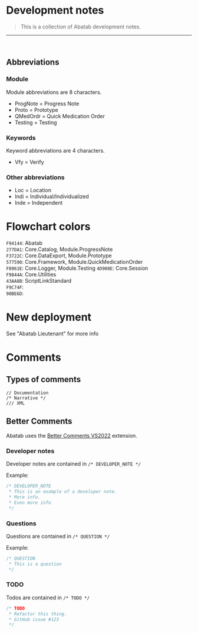 # Development notes

>This is a collection of Abatab development notes.

***

<br>



## Abbreviations

### Module

Module abbreviations are 8 characters.

* ProgNote = Progress Note
* Proto    = Prototype
* QMedOrdr = Quick Medication Order
* Testing  = Testing

### Keywords

Keyword abbreviations are 4 characters.

* Vfy  = Verify  

### Other abbreviations

* Loc  = Location
* Indi = Individual/Individualized
* Inde = Independent



# Flowchart colors

`F94144`: Abatab  
`277DA1`: Core.Catalog, Module.ProgressNote  
`F3722C`: Core.DataExport, Module.Prototype  
`577590`: Core.Framework, Module.QuickMedicationOrder  
`F8961E`: Core.Logger, Module.Testing
`4D908E`: Core.Session  
`F9844A`: Core.Utilities  
`43AA8B`: ScriptLinkStandard  
`F9C74F`:  
`90BE6D`:  


# New deployment

See "Abatab Lieutenant" for more info



# Comments

## Types of comments

`// Documentation`  
`/* Narrative */`  
`/// XML`

## Better Comments

Abatab uses the [Better Comments VS2022](https://marketplace.visualstudio.com/items?itemName=OmarRwemi.BetterCommentsVS2022) extension.

### Developer notes

Developer notes are contained in `/* DEVELOPER_NOTE */`

Example:

```csharp
/* DEVELOPER_NOTE
 * This is an example of a developer note.
 * More info.
 * Even more info
 */
```

### Questions

Questions are contained in `/* QUESTION */`

Example:

```csharp
/* QUESTION
 * This is a question
 */
```

### TODO

Todos are contained in `/* TODO */`

```csharp
/* TODO
 * Refactor this thing.
 * GitHub issue #123
 */
```


